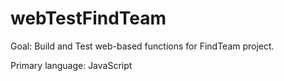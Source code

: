 # webTestFindTeam

Goal: Build and Test web-based functions for FindTeam project.

Primary language: JavaScript
